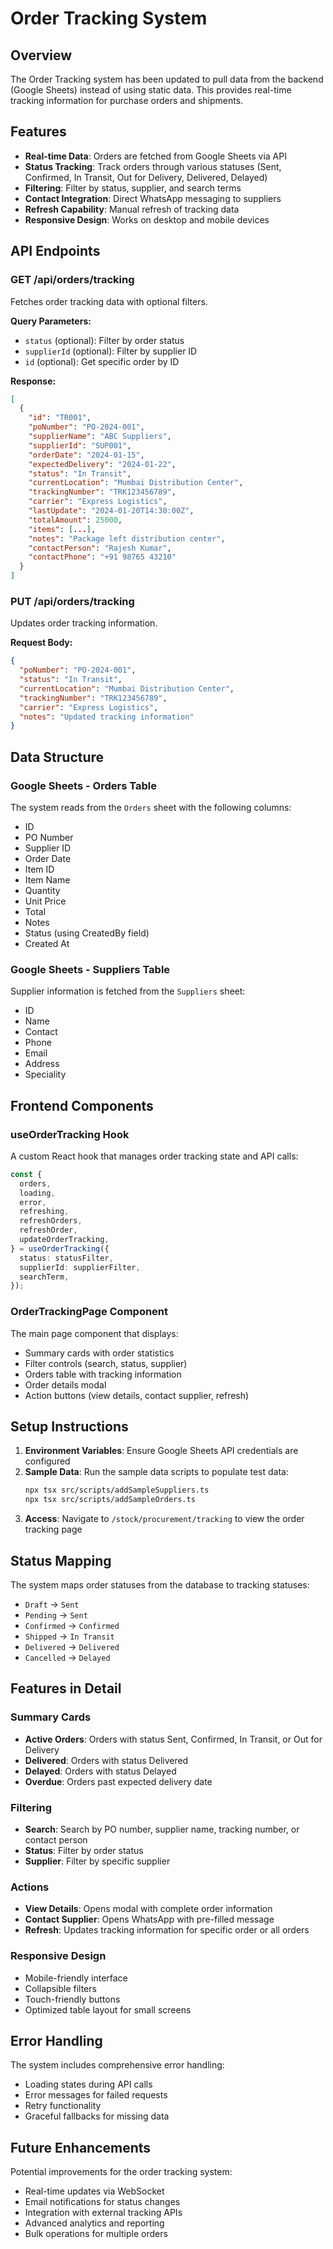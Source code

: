 # Order Tracking System

## Overview

The Order Tracking system has been updated to pull data from the backend (Google Sheets) instead of using static data. This provides real-time tracking information for purchase orders and shipments.

## Features

- **Real-time Data**: Orders are fetched from Google Sheets via API
- **Status Tracking**: Track orders through various statuses (Sent, Confirmed, In Transit, Out for Delivery, Delivered, Delayed)
- **Filtering**: Filter by status, supplier, and search terms
- **Contact Integration**: Direct WhatsApp messaging to suppliers
- **Refresh Capability**: Manual refresh of tracking data
- **Responsive Design**: Works on desktop and mobile devices

## API Endpoints

### GET /api/orders/tracking
Fetches order tracking data with optional filters.

**Query Parameters:**
- `status` (optional): Filter by order status
- `supplierId` (optional): Filter by supplier ID
- `id` (optional): Get specific order by ID

**Response:**
```json
[
  {
    "id": "TR001",
    "poNumber": "PO-2024-001",
    "supplierName": "ABC Suppliers",
    "supplierId": "SUP001",
    "orderDate": "2024-01-15",
    "expectedDelivery": "2024-01-22",
    "status": "In Transit",
    "currentLocation": "Mumbai Distribution Center",
    "trackingNumber": "TRK123456789",
    "carrier": "Express Logistics",
    "lastUpdate": "2024-01-20T14:30:00Z",
    "totalAmount": 25000,
    "items": [...],
    "notes": "Package left distribution center",
    "contactPerson": "Rajesh Kumar",
    "contactPhone": "+91 98765 43210"
  }
]
```

### PUT /api/orders/tracking
Updates order tracking information.

**Request Body:**
```json
{
  "poNumber": "PO-2024-001",
  "status": "In Transit",
  "currentLocation": "Mumbai Distribution Center",
  "trackingNumber": "TRK123456789",
  "carrier": "Express Logistics",
  "notes": "Updated tracking information"
}
```

## Data Structure

### Google Sheets - Orders Table
The system reads from the `Orders` sheet with the following columns:
- ID
- PO Number
- Supplier ID
- Order Date
- Item ID
- Item Name
- Quantity
- Unit Price
- Total
- Notes
- Status (using CreatedBy field)
- Created At

### Google Sheets - Suppliers Table
Supplier information is fetched from the `Suppliers` sheet:
- ID
- Name
- Contact
- Phone
- Email
- Address
- Speciality

## Frontend Components

### useOrderTracking Hook
A custom React hook that manages order tracking state and API calls:

```typescript
const {
  orders,
  loading,
  error,
  refreshing,
  refreshOrders,
  refreshOrder,
  updateOrderTracking,
} = useOrderTracking({
  status: statusFilter,
  supplierId: supplierFilter,
  searchTerm,
});
```

### OrderTrackingPage Component
The main page component that displays:
- Summary cards with order statistics
- Filter controls (search, status, supplier)
- Orders table with tracking information
- Order details modal
- Action buttons (view details, contact supplier, refresh)

## Setup Instructions

1. **Environment Variables**: Ensure Google Sheets API credentials are configured
2. **Sample Data**: Run the sample data scripts to populate test data:
   ```bash
   npx tsx src/scripts/addSampleSuppliers.ts
   npx tsx src/scripts/addSampleOrders.ts
   ```
3. **Access**: Navigate to `/stock/procurement/tracking` to view the order tracking page

## Status Mapping

The system maps order statuses from the database to tracking statuses:
- `Draft` → `Sent`
- `Pending` → `Sent`
- `Confirmed` → `Confirmed`
- `Shipped` → `In Transit`
- `Delivered` → `Delivered`
- `Cancelled` → `Delayed`

## Features in Detail

### Summary Cards
- **Active Orders**: Orders with status Sent, Confirmed, In Transit, or Out for Delivery
- **Delivered**: Orders with status Delivered
- **Delayed**: Orders with status Delayed
- **Overdue**: Orders past expected delivery date

### Filtering
- **Search**: Search by PO number, supplier name, tracking number, or contact person
- **Status**: Filter by order status
- **Supplier**: Filter by specific supplier

### Actions
- **View Details**: Opens modal with complete order information
- **Contact Supplier**: Opens WhatsApp with pre-filled message
- **Refresh**: Updates tracking information for specific order or all orders

### Responsive Design
- Mobile-friendly interface
- Collapsible filters
- Touch-friendly buttons
- Optimized table layout for small screens

## Error Handling

The system includes comprehensive error handling:
- Loading states during API calls
- Error messages for failed requests
- Retry functionality
- Graceful fallbacks for missing data

## Future Enhancements

Potential improvements for the order tracking system:
- Real-time updates via WebSocket
- Email notifications for status changes
- Integration with external tracking APIs
- Advanced analytics and reporting
- Bulk operations for multiple orders 